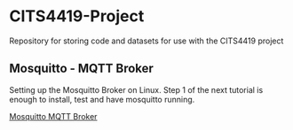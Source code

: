# CITS4419-Project
Repository for storing code and datasets for use with the CITS4419 project

## Mosquitto - MQTT Broker
Setting up the Mosquitto Broker on Linux.
Step 1 of the next tutorial is enough to install, test and have mosquitto running.

[Mosquitto MQTT Broker](https://www.digitalocean.com/community/tutorials/how-to-install-and-secure-the-mosquitto-mqtt-messaging-broker-on-ubuntu-16-04)
